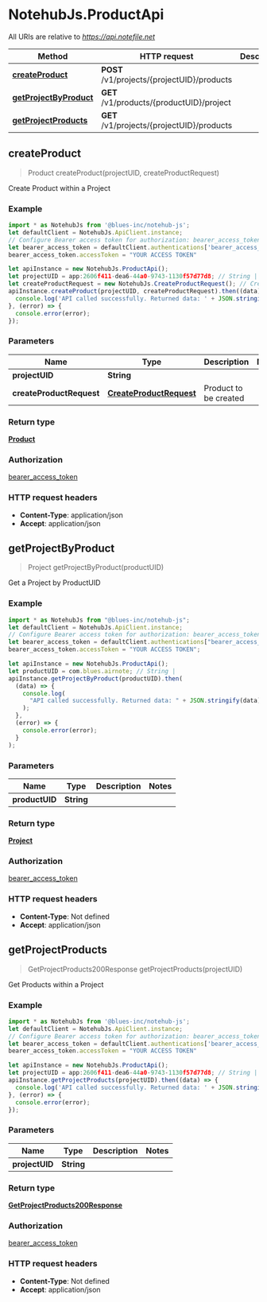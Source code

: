 # NotehubJs.ProductApi

All URIs are relative to *https://api.notefile.net*

| Method                                                       | HTTP request                                | Description |
| ------------------------------------------------------------ | ------------------------------------------- | ----------- |
| [**createProduct**](ProductApi.md#createProduct)             | **POST** /v1/projects/{projectUID}/products |
| [**getProjectByProduct**](ProductApi.md#getProjectByProduct) | **GET** /v1/products/{productUID}/project   |
| [**getProjectProducts**](ProductApi.md#getProjectProducts)   | **GET** /v1/projects/{projectUID}/products  |

## createProduct

> Product createProduct(projectUID, createProductRequest)

Create Product within a Project

### Example

```javascript
import * as NotehubJs from '@blues-inc/notehub-js';
let defaultClient = NotehubJs.ApiClient.instance;
// Configure Bearer access token for authorization: bearer_access_token
let bearer_access_token = defaultClient.authentications['bearer_access_token'];
bearer_access_token.accessToken = "YOUR ACCESS TOKEN"

let apiInstance = new NotehubJs.ProductApi();
let projectUID = app:2606f411-dea6-44a0-9743-1130f57d77d8; // String |
let createProductRequest = new NotehubJs.CreateProductRequest(); // CreateProductRequest | Product to be created
apiInstance.createProduct(projectUID, createProductRequest).then((data) => {
  console.log('API called successfully. Returned data: ' + JSON.stringify(data));
}, (error) => {
  console.error(error);
});

```

### Parameters

| Name                     | Type                                                | Description           | Notes |
| ------------------------ | --------------------------------------------------- | --------------------- | ----- |
| **projectUID**           | **String**                                          |                       |
| **createProductRequest** | [**CreateProductRequest**](CreateProductRequest.md) | Product to be created |

### Return type

[**Product**](Product.md)

### Authorization

[bearer_access_token](../README.md#bearer_access_token)

### HTTP request headers

- **Content-Type**: application/json
- **Accept**: application/json

## getProjectByProduct

> Project getProjectByProduct(productUID)

Get a Project by ProductUID

### Example

```javascript
import * as NotehubJs from "@blues-inc/notehub-js";
let defaultClient = NotehubJs.ApiClient.instance;
// Configure Bearer access token for authorization: bearer_access_token
let bearer_access_token = defaultClient.authentications["bearer_access_token"];
bearer_access_token.accessToken = "YOUR ACCESS TOKEN";

let apiInstance = new NotehubJs.ProductApi();
let productUID = com.blues.airnote; // String |
apiInstance.getProjectByProduct(productUID).then(
  (data) => {
    console.log(
      "API called successfully. Returned data: " + JSON.stringify(data)
    );
  },
  (error) => {
    console.error(error);
  }
);
```

### Parameters

| Name           | Type       | Description | Notes |
| -------------- | ---------- | ----------- | ----- |
| **productUID** | **String** |             |

### Return type

[**Project**](Project.md)

### Authorization

[bearer_access_token](../README.md#bearer_access_token)

### HTTP request headers

- **Content-Type**: Not defined
- **Accept**: application/json

## getProjectProducts

> GetProjectProducts200Response getProjectProducts(projectUID)

Get Products within a Project

### Example

```javascript
import * as NotehubJs from '@blues-inc/notehub-js';
let defaultClient = NotehubJs.ApiClient.instance;
// Configure Bearer access token for authorization: bearer_access_token
let bearer_access_token = defaultClient.authentications['bearer_access_token'];
bearer_access_token.accessToken = "YOUR ACCESS TOKEN"

let apiInstance = new NotehubJs.ProductApi();
let projectUID = app:2606f411-dea6-44a0-9743-1130f57d77d8; // String |
apiInstance.getProjectProducts(projectUID).then((data) => {
  console.log('API called successfully. Returned data: ' + JSON.stringify(data));
}, (error) => {
  console.error(error);
});

```

### Parameters

| Name           | Type       | Description | Notes |
| -------------- | ---------- | ----------- | ----- |
| **projectUID** | **String** |             |

### Return type

[**GetProjectProducts200Response**](GetProjectProducts200Response.md)

### Authorization

[bearer_access_token](../README.md#bearer_access_token)

### HTTP request headers

- **Content-Type**: Not defined
- **Accept**: application/json
